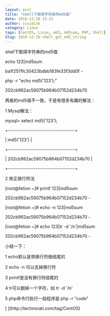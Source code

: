 ```yaml
---
layout: post
title: "shell下取得字符串的md5值"
date: 2010-12-28 15:22
author: scsidisk
category: Linux
tags: [CentOS, Linux, md5, md5sum, PHP, Shell]
Slug: 2010-12-28-shell_get_md5_string
---
```


shell下取得字符串的md5值

echo 123|md5sum

ba1f2511fc30423bdbb183fe33f3dd0f -

php -r "echo md5('123');"

202cb962ac59075b964b07152d234b70

两者的md5值不一致，于是有很多有趣的解法：

1 Mysql解法：

mysql\> select md5('123');

+----------------------------------+

| md5('123') |

+----------------------------------+

| 202cb962ac59075b964b07152d234b70 |

+----------------------------------+

2 修正换行符法

[root@fetion \~]\# printf 123|md5sum

202cb962ac59075b964b07152d234b70 -

[root@fetion \~]\# echo -n 123|md5sum

202cb962ac59075b964b07152d234b70 -

[root@fetion \~]\# echo 123|tr -d '/n'|md5sum

202cb962ac59075b964b07152d234b70 -

小结一下：

1 echo默认是带换行符做结尾的

2 echo -n 可以去掉换行符

3 printf是没有换行符结尾的

4 tr可以删掉一个字符，如 tr -d '/n'

5 php命令行执行一段程序是 php -r "code"

<div class="posttagsblock">
[ ](http://technorati.com/tag/CentOS)

</div>

